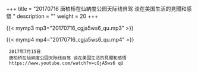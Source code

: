 +++
title = "20170716  唐柏桥在仙納度公园天际线自驾 谈在美国生活的見聞和感悟 "
description = ""
weight = 20
+++

{{< mymp3 mp3="20170716_cgja5ws6_qu.mp3" >}}

{{< mymp4 mp4="20170716_cgja5ws6_qu.mp4" >}}

     2017年7月15日 
     唐柏桥在仙納度公园天际线自驾 谈在美国生活的見聞和感悟 
     https://www.youtube.com/watch?v=cGjA5ws6 qU 
